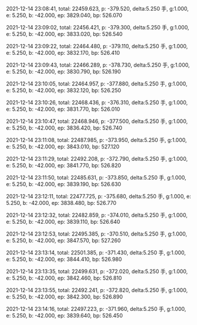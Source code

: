 2021-12-14 23:08:41, total: 22459.623, p: -379.520, delta:5.250 手, g:1.000, e: 5.250, b: -42.000, ep: 3829.040, bp: 526.070

2021-12-14 23:09:02, total: 22456.421, p: -379.300, delta:5.250 手, g:1.000, e: 5.250, b: -42.000, ep: 3833.020, bp: 526.540

2021-12-14 23:09:22, total: 22464.480, p: -379.110, delta:5.250 手, g:1.000, e: 5.250, b: -42.000, ep: 3832.170, bp: 526.410

2021-12-14 23:09:43, total: 22466.289, p: -378.730, delta:5.250 手, g:1.000, e: 5.250, b: -42.000, ep: 3830.790, bp: 526.190

2021-12-14 23:10:05, total: 22464.957, p: -377.880, delta:5.250 手, g:1.000, e: 5.250, b: -42.000, ep: 3832.120, bp: 526.250

2021-12-14 23:10:26, total: 22468.436, p: -376.310, delta:5.250 手, g:1.000, e: 5.250, b: -42.000, ep: 3831.770, bp: 526.010

2021-12-14 23:10:47, total: 22468.946, p: -377.500, delta:5.250 手, g:1.000, e: 5.250, b: -42.000, ep: 3836.420, bp: 526.740

2021-12-14 23:11:08, total: 22487.985, p: -373.950, delta:5.250 手, g:1.000, e: 5.250, b: -42.000, ep: 3843.010, bp: 527.120

2021-12-14 23:11:29, total: 22492.208, p: -372.790, delta:5.250 手, g:1.000, e: 5.250, b: -42.000, ep: 3841.770, bp: 526.820

2021-12-14 23:11:50, total: 22485.631, p: -373.850, delta:5.250 手, g:1.000, e: 5.250, b: -42.000, ep: 3839.190, bp: 526.630

2021-12-14 23:12:11, total: 22477.725, p: -375.680, delta:5.250 手, g:1.000, e: 5.250, b: -42.000, ep: 3838.480, bp: 526.770

2021-12-14 23:12:32, total: 22482.859, p: -374.010, delta:5.250 手, g:1.000, e: 5.250, b: -42.000, ep: 3839.110, bp: 526.640

2021-12-14 23:12:53, total: 22495.385, p: -370.510, delta:5.250 手, g:1.000, e: 5.250, b: -42.000, ep: 3847.570, bp: 527.260

2021-12-14 23:13:14, total: 22501.385, p: -371.430, delta:5.250 手, g:1.000, e: 5.250, b: -42.000, ep: 3844.410, bp: 526.980

2021-12-14 23:13:35, total: 22499.631, p: -372.020, delta:5.250 手, g:1.000, e: 5.250, b: -42.000, ep: 3842.460, bp: 526.810

2021-12-14 23:13:55, total: 22492.241, p: -372.820, delta:5.250 手, g:1.000, e: 5.250, b: -42.000, ep: 3842.300, bp: 526.890

2021-12-14 23:14:16, total: 22497.223, p: -371.960, delta:5.250 手, g:1.000, e: 5.250, b: -42.000, ep: 3839.640, bp: 526.450